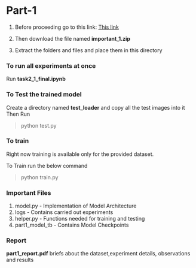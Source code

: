 # Part-1

1. Before proceeding go to this link: [This link](https://drive.google.com/drive/folders/1aFU58z7OVsCA0MTFPNAzCEv-gxvKRcYf?usp=sharing)

2. Then download the file named **important_1.zip**

3. Extract the folders and files and place them in this directory

### To run all experiments at once
Run **task2_1_final.ipynb**

### To Test the trained model

Create a directory named **test_loader** and copy all the test images into it   
Then Run
> python test.py


### To train 

Right now training is available only for the provided dataset.  

To Train run the below command
> python train.py



### Important Files 

1. model.py - Implementation of Model Architecture
2. logs - Contains carried out experiments
3. helper.py - Functions needed for training and testing
4. part1_model_tb - Contains Model Checkpoints 


### Report

**part1_report.pdf** briefs about the dataset,experiment details, observations and results